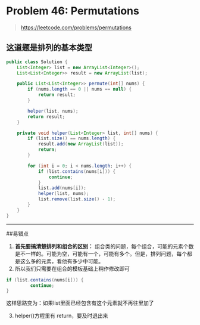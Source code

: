 # Problem 46: Permutations 


> https://leetcode.com/problems/permutations

这道题是排列的基本类型
--------------------------------
```java
public class Solution {
    List<Integer> list = new ArrayList<Integer>();
    List<List<Integer>> result = new ArrayList(list);

    public List<List<Integer>> permute(int[] nums) {
        if (nums.length == 0 || nums == null) {
            return result;
        }

        helper(list, nums);
        return result;
    }

    private void helper(List<Integer> list, int[] nums) {
        if (list.size() == nums.length) {
            result.add(new ArrayList(list));
            return;
        }

        for (int i = 0; i < nums.length; i++) {
            if (list.contains(nums[i])) {
                continue;
            }
            list.add(nums[i]);
            helper(list, nums);
            list.remove(list.size() - 1);
        }
    }
}
```
--------------------------------

##易错点

1. **首先要搞清楚排列和组合的区别：** 组合类的问题，每个组合，可能的元素个数是不一样的。可能为空，可能有一个，可能有多个。但是，排列问题，每个都是这么多的元素，看他有多少中可能。
2. 所以我们只需要在组合的模板基础上稍作修改即可
```java
if (list.contains(nums[i])) {
         continue;
}
```
这样思路变为：如果list里面已经包含有这个元素就不再往里加了

3. helper()方程里有 return，要及时退出来 
